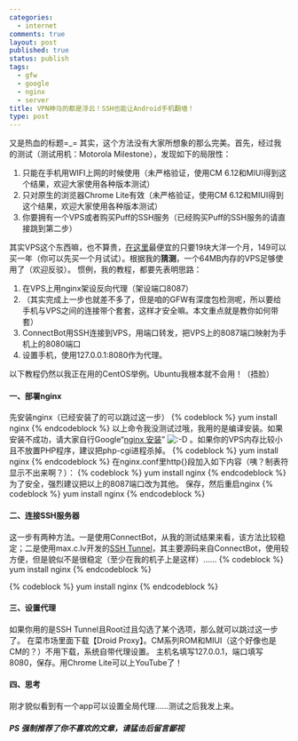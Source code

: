 ```yaml
--- 
categories: 
  - internet
comments: true
layout: post
published: true
status: publish
tags: 
  - gfw
  - google
  - nginx
  - server
title: VPN神马的都是浮云！SSH也能让Android手机翻墙！
type: post
---
```

又是热血的标题=_= 其实，这个方法没有大家所想象的那么完美。首先，经过我的测试（测试用机：Motorola Milestone），发现如下的局限性：  <ol>
<li>只能在手机用WIFI上网的时候使用（未严格验证，使用CM 6.12和MIUI得到这个结果，欢迎大家使用各种版本测试） </li>    <li>只对原生的浏览器Chrome Lite有效（未严格验证，使用CM 6.12和MIUI得到这个结果，欢迎大家使用各种版本测试） </li>    <li>你要拥有一个VPS或者购买Puff的SSH服务（已经购买Puff的SSH服务的请直接跳到第二步）</li> </ol>其实VPS这个东西嘛，也不算贵，<a href="https://hellohost.net/members/aff.php?aff=024">在这里</a>最便宜的只要19块大洋一个月，149可以买一年（你可以先买一个月试试）。根据我的<strong>猜测</strong>，一个64MB内存的VPS足够使用了（欢迎反驳）。 惯例，我的教程，都要先表明思路：  <ol>
<li>在VPS上用nginx架设反向代理（架设端口8087） </li>    <li>（其实完成上一步也就差不多了，但是咱的GFW有深度包检测呢，所以要给手机与VPS之间的连接带个套套，这样才安全嘛。本文重点就是教你如何带套） </li>    <li>ConnectBot用SSH连接到VPS，用端口转发，把VPS上的8087端口映射为手机上的8080端口 </li>    <li>设置手机，使用127.0.0.1:8080作为代理。</li> </ol>以下教程仍然以我正在用的CentOS举例。Ubuntu我根本就不会用！（捂脸）  <h4>一、部署nginx</h4>  先安装nginx（已经安装了的可以跳过这一步）  
{% codeblock %}
   yum install nginx 
{% endcodeblock %}
  以上命令我没测试过哦，我用的是编译安装。如果安装不成功，请大家自行Google“<a href="http://www.google.com.hk/search?sourceid=chrome&ie=UTF-8&q=nginx+%E5%AE%89%E8%A3%85">nginx 安装</a>” <img alt=":-D" src="https://psblog.name/wp-includes/images/smilies/icon_biggrin.gif"> 。如果你的VPS内存比较小且不放置PHP程序，建议把php-cgi进程杀掉。  
{% codeblock %}
   yum install nginx 
{% endcodeblock %}
  在nginx.conf里http{}段加入如下内容（咦？制表符显示不出来啊？）：  
{% codeblock %}
   yum install nginx 
{% endcodeblock %}
  为了安全，强烈建议把以上的8087端口改为其他。 保存，然后重启nginx  
{% codeblock %}
   yum install nginx 
{% endcodeblock %}
  <h4>二、连接SSH服务器</h4>  这一步有两种方法。一是使用ConnectBot，从我的测试结果来看，该方法比较稳定；二是使用max.c.lv开发的<a href="http://code.google.com/p/sshtunnel/">SSH Tunnel</a>，其主要源码来自ConnectBot，使用较方便，但是貌似不是很稳定（至少在我的机子上是这样）……  
{% codeblock %}
   yum install nginx 
{% endcodeblock %}
  
{% codeblock %}
   yum install nginx 
{% endcodeblock %}
  <h4>三、设置代理</h4>  如果你用的是SSH Tunnel且Root过且勾选了某个选项，那么就可以跳过这一步了。  在菜市场里面下载【Droid Proxy】。CM系列ROM和MIUI（这个好像也是CM的？）不用下载，系统自带代理设置。  主机名填写127.0.0.1，端口填写8080，保存。用Chrome Lite可以上YouTube了！  <h4>四、思考</h4>  刚才貌似看到有一个app可以设置全局代理……测试之后我发上来。  <h5>PS 强制推荐了你不喜欢的文章，请猛击后留言鄙视</h5>
